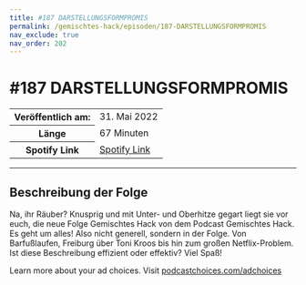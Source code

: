 ```yaml
---
title: #187 DARSTELLUNGSFORMPROMIS
permalink: /gemischtes-hack/episoden/187-DARSTELLUNGSFORMPROMIS
nav_exclude: true
nav_order: 202
---
```


# #187 DARSTELLUNGSFORMPROMIS
<table class="resp-table dcf-table dcf-table-responsive dcf-table-bordered dcf-table-striped dcf-w-100%">
                    <tbody>
                        <tr>
                            <th scope="row">Veröffentlich am:</th>
                            <td data-label="Veröffentlich am:">31. Mai 2022</td>
                        </tr>
                        <tr>
                            <th scope="row">Länge </th>
                            <td data-label="Länge ">67 Minuten</td>
                        </tr><tr>
                                <th scope="row">Spotify Link</th>
                                <td data-label="Spotify Link"><a href="https://open.spotify.com/episode/6RAivSNgf8MLfldjitgiCN">Spotify Link</a></td>
                            </tr></tbody>
                </table>

***

## Beschreibung der Folge

<div>
<p>Na, ihr Räuber? Knusprig und mit Unter- und Oberhitze gegart liegt sie vor euch, die neue Folge Gemischtes Hack von dem Podcast Gemischtes Hack. Es geht um alles! Also nicht generell, sondern in der Folge. Von Barfußlaufen, Freiburg über Toni Kroos bis hin zum großen Netflix-Problem. Ist diese Beschreibung effizient oder effektiv? Viel Spaß!</p><p> </p><p>Learn more about your ad choices. Visit <a href="https://podcastchoices.com/adchoices" rel="nofollow">podcastchoices.com/adchoices</a></p>  
</div>

